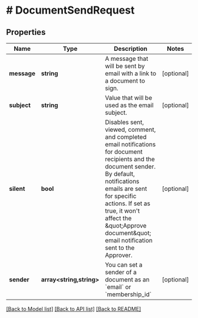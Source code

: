 # # DocumentSendRequest

## Properties

Name | Type | Description | Notes
------------ | ------------- | ------------- | -------------
**message** | **string** | A message that will be sent by email with a link to a document to sign. | [optional]
**subject** | **string** | Value that will be used as the email subject. | [optional]
**silent** | **bool** | Disables sent, viewed, comment, and completed email notifications for document recipients and the document sender. By default, notifications emails are sent for specific actions. If set as true, it won&#39;t affect the \&quot;Approve document\&quot; email notification sent to the Approver. | [optional]
**sender** | **array<string,string>** | You can set a sender of a document as an &#x60;email&#x60; or &#x60;membership_id&#x60; | [optional]

[[Back to Model list]](../../README.md#models) [[Back to API list]](../../README.md#endpoints) [[Back to README]](../../README.md)
